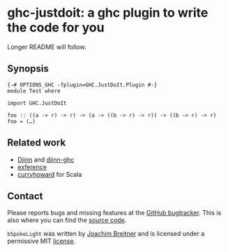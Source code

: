 ghc-justdoit: a ghc plugin to write the code for you
=========================================

Longer README will follow.

Synopsis
--------

    {-# OPTIONS_GHC -fplugin=GHC.JustDoIt.Plugin #-}
    module Test where

    import GHC.JustDoIt

    foo :: ((a -> r) -> r) -> (a -> ((b -> r) -> r)) -> ((b -> r) -> r)
    foo = (…)

Related work
------------

 * [Djinn](http://hackage.haskell.org/package/djinn) and [djinn-ghc](http://hackage.haskell.org/package/djinn-ghc)
 * [exference](http://hackage.haskell.org/package/exference)
 * [curryhoward](https://github.com/Chymyst/curryhoward) for Scala

Contact
-------

Please reports bugs and missing features at the [GitHub bugtracker]. This is
also where you can find the [source code].

`bSpokeLight` was written by [Joachim Breitner] and is licensed under a
permissive MIT [license].

[GitHub bugtracker]: https://github.com/nomeata/ghc-justdoit/issues
[source code]: https://github.com/nomeata/ghc-justdoit
[Joachim Breitner]: http://www.joachim-breitner.de/
[license]: https://github.com/nomeata/ghc-justdoit/blob/LICENSE


